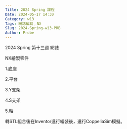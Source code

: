 ```yaml
---
Title: 2024 Spring 課程
Date: 2024-05-17 14:30
Category: w13
Tags: 網誌編寫﹐NX
Slug: 2024-Spring-w13-PRB
Author: Probe
---
```


2024 Spring 第十三週 網誌

<!-- PELICAN_END_SUMMARY -->
NX繪製零件

1.底座

2.平台

3.Y支架

4.S支架

5.軸

轉STL組合後在Inventor進行組裝後，進行CoppeliaSim模擬。